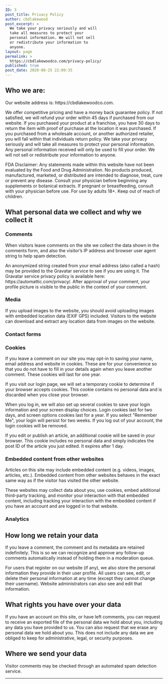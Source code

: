 ```yaml
---
ID: 3
post_title: Privacy Policy
author: cbdlakewood
post_excerpt: >
  We take your privacy seriously and will
  take all measures to protect your
  personal information. We will not sell
  or redistribute your information to
  anyone.
layout: page
permalink: >
  https://cbdlakewoodco.com/privacy-policy/
published: true
post_date: 2020-08-25 22:09:35
---
```

<!-- wp:heading -->
<h2>Who we are: </h2>
<!-- /wp:heading -->

<!-- wp:paragraph -->
<p>Our website address is: https://cbdlakewoodco.com.</p>
<!-- /wp:paragraph -->

<!-- wp:paragraph -->
<p>We offer competitive pricing and have a money back guarantee policy. If not satisfied, we will refund your order within 45 days if purchased from our website. If you purchased your product at a franchise, you have 30 days to return the item with proof of purchase at the location it was purchased. If you purchased from a wholesale account, or another authorized retailer, you will fall within that individuals return policy. We take your privacy seriously and will take all measures to protect your personal information. Any personal information received will only be used to fill your order. We will not sell or redistribute your information to anyone.</p>
<!-- /wp:paragraph -->

<!-- wp:paragraph -->
<p>FDA Disclaimer: Any statements made within this website have not been evaluated by the Food and Drug Administration. No products produced, manufactured, marketed, or distributed are intended to diagnose, treat, cure or prevent any disease. Consult your physician before beginning any supplements or botanical extracts. If pregnant or breastfeeding, consult with your physician before use. For use by adults 18+. Keep out of reach of children.</p>
<!-- /wp:paragraph -->

<!-- wp:heading -->
<h2>What personal data we collect and why we collect it</h2>
<!-- /wp:heading -->

<!-- wp:heading {"level":3} -->
<h3>Comments</h3>
<!-- /wp:heading -->

<!-- wp:paragraph -->
<p>When visitors leave comments on the site we collect the data shown in the comments form, and also the visitor’s IP address and browser user agent string to help spam detection.</p>
<!-- /wp:paragraph -->

<!-- wp:paragraph -->
<p>An anonymized string created from your email address (also called a hash) may be provided to the Gravatar service to see if you are using it. The Gravatar service privacy policy is available here: https://automattic.com/privacy/. After approval of your comment, your profile picture is visible to the public in the context of your comment.</p>
<!-- /wp:paragraph -->

<!-- wp:heading {"level":3} -->
<h3>Media</h3>
<!-- /wp:heading -->

<!-- wp:paragraph -->
<p>If you upload images to the website, you should avoid uploading images with embedded location data (EXIF GPS) included. Visitors to the website can download and extract any location data from images on the website.</p>
<!-- /wp:paragraph -->

<!-- wp:heading {"level":3} -->
<h3>Contact forms</h3>
<!-- /wp:heading -->

<!-- wp:heading {"level":3} -->
<h3>Cookies</h3>
<!-- /wp:heading -->

<!-- wp:paragraph -->
<p>If you leave a comment on our site you may opt-in to saving your name, email address and website in cookies. These are for your convenience so that you do not have to fill in your details again when you leave another comment. These cookies will last for one year.</p>
<!-- /wp:paragraph -->

<!-- wp:paragraph -->
<p>If you visit our login page, we will set a temporary cookie to determine if your browser accepts cookies. This cookie contains no personal data and is discarded when you close your browser.</p>
<!-- /wp:paragraph -->

<!-- wp:paragraph -->
<p>When you log in, we will also set up several cookies to save your login information and your screen display choices. Login cookies last for two days, and screen options cookies last for a year. If you select "Remember Me", your login will persist for two weeks. If you log out of your account, the login cookies will be removed.</p>
<!-- /wp:paragraph -->

<!-- wp:paragraph -->
<p>If you edit or publish an article, an additional cookie will be saved in your browser. This cookie includes no personal data and simply indicates the post ID of the article you just edited. It expires after 1 day.</p>
<!-- /wp:paragraph -->

<!-- wp:heading {"level":3} -->
<h3>Embedded content from other websites</h3>
<!-- /wp:heading -->

<!-- wp:paragraph -->
<p>Articles on this site may include embedded content (e.g. videos, images, articles, etc.). Embedded content from other websites behaves in the exact same way as if the visitor has visited the other website.</p>
<!-- /wp:paragraph -->

<!-- wp:paragraph -->
<p>These websites may collect data about you, use cookies, embed additional third-party tracking, and monitor your interaction with that embedded content, including tracking your interaction with the embedded content if you have an account and are logged in to that website.</p>
<!-- /wp:paragraph -->

<!-- wp:heading {"level":3} -->
<h3>Analytics</h3>
<!-- /wp:heading -->

<!-- wp:heading -->
<h2>How long we retain your data</h2>
<!-- /wp:heading -->

<!-- wp:paragraph -->
<p>If you leave a comment, the comment and its metadata are retained indefinitely. This is so we can recognize and approve any follow-up comments automatically instead of holding them in a moderation queue.</p>
<!-- /wp:paragraph -->

<!-- wp:paragraph -->
<p>For users that register on our website (if any), we also store the personal information they provide in their user profile. All users can see, edit, or delete their personal information at any time (except they cannot change their username). Website administrators can also see and edit that information.</p>
<!-- /wp:paragraph -->

<!-- wp:heading -->
<h2>What rights you have over your data</h2>
<!-- /wp:heading -->

<!-- wp:paragraph -->
<p>If you have an account on this site, or have left comments, you can request to receive an exported file of the personal data we hold about you, including any data you have provided to us. You can also request that we erase any personal data we hold about you. This does not include any data we are obliged to keep for administrative, legal, or security purposes.</p>
<!-- /wp:paragraph -->

<!-- wp:heading -->
<h2>Where we send your data</h2>
<!-- /wp:heading -->

<!-- wp:paragraph -->
<p>Visitor comments may be checked through an automated spam detection service.</p>
<!-- /wp:paragraph -->

<!-- wp:separator -->
<hr class="wp-block-separator"/>
<!-- /wp:separator -->
